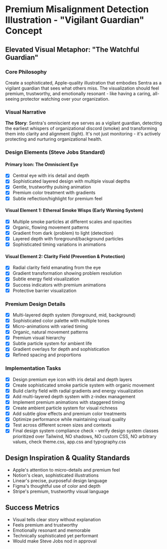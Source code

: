 # Premium Misalignment Detection Illustration - "Vigilant Guardian" Concept

## Elevated Visual Metaphor: "The Watchful Guardian"

### Core Philosophy
Create a sophisticated, Apple-quality illustration that embodies Sentra as a vigilant guardian that sees what others miss. The visualization should feel premium, trustworthy, and emotionally resonant - like having a caring, all-seeing protector watching over your organization.

### Visual Narrative
**The Story**: Sentra's omniscient eye serves as a vigilant guardian, detecting the earliest whispers of organizational discord (smoke) and transforming them into clarity and alignment (light). It's not just monitoring - it's actively protecting and nurturing organizational health.

### Design Elements (Steve Jobs Standard)

#### Primary Icon: The Omniscient Eye
- [x] Central eye with iris detail and depth
- [x] Sophisticated layered design with multiple visual depths
- [x] Gentle, trustworthy pulsing animation
- [x] Premium color treatment with gradients
- [x] Subtle reflection/highlight for premium feel

#### Visual Element 1: Ethereal Smoke Wisps (Early Warning System)
- [x] Multiple smoke particles at different scales and opacities
- [x] Organic, flowing movement patterns
- [x] Gradient from dark (problem) to light (detection)
- [x] Layered depth with foreground/background particles
- [x] Sophisticated timing variations in animations

#### Visual Element 2: Clarity Field (Prevention & Protection)
- [x] Radial clarity field emanating from the eye
- [x] Gradient transformation showing problem resolution
- [x] Subtle energy field visualization
- [x] Success indicators with premium animations
- [x] Protective barrier visualization

### Premium Design Details
- [x] Multi-layered depth system (foreground, mid, background)
- [x] Sophisticated color palette with multiple tones
- [x] Micro-animations with varied timing
- [x] Organic, natural movement patterns
- [x] Premium visual hierarchy
- [x] Subtle particle system for ambient life
- [x] Gradient overlays for depth and sophistication
- [x] Refined spacing and proportions

### Implementation Tasks
- [x] Design premium eye icon with iris detail and depth layers
- [x] Create sophisticated smoke particle system with organic movement
- [x] Build clarity field with radial gradients and energy visualization
- [x] Add multi-layered depth system with z-index management
- [x] Implement premium animations with staggered timing
- [x] Create ambient particle system for visual richness
- [x] Add subtle glow effects and premium color treatments
- [x] Optimize performance while maintaining visual quality
- [x] Test across different screen sizes and contexts
- [x] Final design system compliance check - verify design system classes prioritized over Tailwind, NO shadows, NO custom CSS, NO arbitrary values, check theme.css, app.css and typography.css

## Design Inspiration & Quality Standards
- Apple's attention to micro-details and premium feel
- Notion's clean, sophisticated illustrations
- Linear's precise, purposeful design language
- Figma's thoughtful use of color and depth
- Stripe's premium, trustworthy visual language

## Success Metrics
- Visual tells clear story without explanation
- Feels premium and trustworthy
- Emotionally resonant and memorable
- Technically sophisticated yet performant
- Would make Steve Jobs nod in approval
